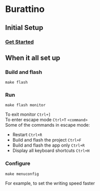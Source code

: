 # Burattino

## Initial Setup
### [Get Started](http://esp-idf.readthedocs.io/en/latest/get-started/)


## When it all set up
### Build and flash

```
make flash
```
### Run
``` 
make flash monitor
```
To exit monitor `Ctrl+]`  
To enter escape mode `Ctrl+T` `<command>`  
Some of the commands in escape mode:  

 - Restart `Ctrl+R`  
 - Build and flash the project `Ctrl+F`
 - Build and flash the app only `Ctrl+R`
 - Display all keyboard shortcuts `Ctrl+H`



### Configure
```
make menuconfig
```
For example, to set the writing speed faster
